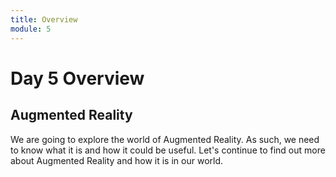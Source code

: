 ```yaml
---
title: Overview
module: 5
---
```


# Day 5 Overview


## Augmented Reality

We are going to explore the world of Augmented Reality.  As such, we need to know what it is and how it could be useful.  Let's continue to find out more about Augmented Reality and how it is in our world.